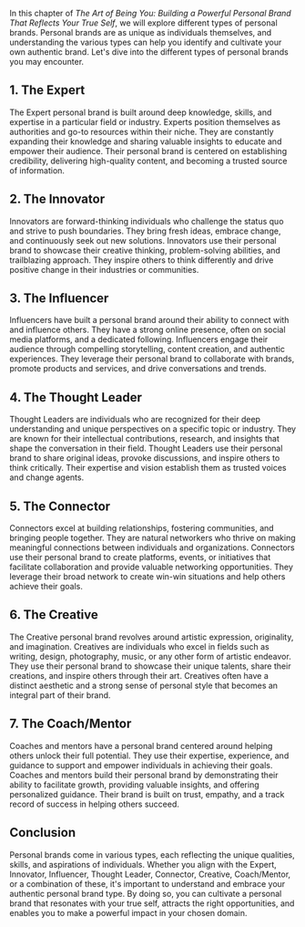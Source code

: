 
In this chapter of *The Art of Being You: Building a Powerful Personal Brand That Reflects Your True Self*, we will explore different types of personal brands. Personal brands are as unique as individuals themselves, and understanding the various types can help you identify and cultivate your own authentic brand. Let's dive into the different types of personal brands you may encounter.

1\. The Expert
-------------

The Expert personal brand is built around deep knowledge, skills, and expertise in a particular field or industry. Experts position themselves as authorities and go-to resources within their niche. They are constantly expanding their knowledge and sharing valuable insights to educate and empower their audience. Their personal brand is centered on establishing credibility, delivering high-quality content, and becoming a trusted source of information.

2\. The Innovator
----------------

Innovators are forward-thinking individuals who challenge the status quo and strive to push boundaries. They bring fresh ideas, embrace change, and continuously seek out new solutions. Innovators use their personal brand to showcase their creative thinking, problem-solving abilities, and trailblazing approach. They inspire others to think differently and drive positive change in their industries or communities.

3\. The Influencer
-----------------

Influencers have built a personal brand around their ability to connect with and influence others. They have a strong online presence, often on social media platforms, and a dedicated following. Influencers engage their audience through compelling storytelling, content creation, and authentic experiences. They leverage their personal brand to collaborate with brands, promote products and services, and drive conversations and trends.

4\. The Thought Leader
---------------------

Thought Leaders are individuals who are recognized for their deep understanding and unique perspectives on a specific topic or industry. They are known for their intellectual contributions, research, and insights that shape the conversation in their field. Thought Leaders use their personal brand to share original ideas, provoke discussions, and inspire others to think critically. Their expertise and vision establish them as trusted voices and change agents.

5\. The Connector
----------------

Connectors excel at building relationships, fostering communities, and bringing people together. They are natural networkers who thrive on making meaningful connections between individuals and organizations. Connectors use their personal brand to create platforms, events, or initiatives that facilitate collaboration and provide valuable networking opportunities. They leverage their broad network to create win-win situations and help others achieve their goals.

6\. The Creative
---------------

The Creative personal brand revolves around artistic expression, originality, and imagination. Creatives are individuals who excel in fields such as writing, design, photography, music, or any other form of artistic endeavor. They use their personal brand to showcase their unique talents, share their creations, and inspire others through their art. Creatives often have a distinct aesthetic and a strong sense of personal style that becomes an integral part of their brand.

7\. The Coach/Mentor
-------------------

Coaches and mentors have a personal brand centered around helping others unlock their full potential. They use their expertise, experience, and guidance to support and empower individuals in achieving their goals. Coaches and mentors build their personal brand by demonstrating their ability to facilitate growth, providing valuable insights, and offering personalized guidance. Their brand is built on trust, empathy, and a track record of success in helping others succeed.

Conclusion
----------

Personal brands come in various types, each reflecting the unique qualities, skills, and aspirations of individuals. Whether you align with the Expert, Innovator, Influencer, Thought Leader, Connector, Creative, Coach/Mentor, or a combination of these, it's important to understand and embrace your authentic personal brand type. By doing so, you can cultivate a personal brand that resonates with your true self, attracts the right opportunities, and enables you to make a powerful impact in your chosen domain.

